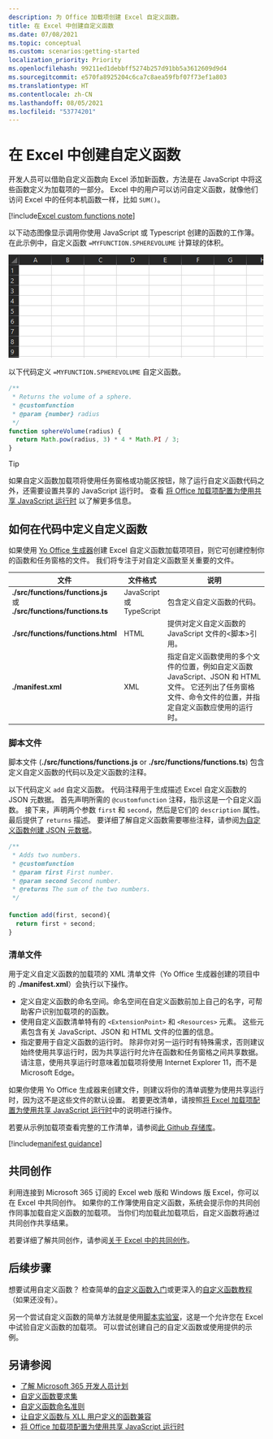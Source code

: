 ```yaml
---
description: 为 Office 加载项创建 Excel 自定义函数。
title: 在 Excel 中创建自定义函数
ms.date: 07/08/2021
ms.topic: conceptual
ms.custom: scenarios:getting-started
localization_priority: Priority
ms.openlocfilehash: 99211ed1debbff5274b257d91bb5a3612609d9d4
ms.sourcegitcommit: e570fa8925204c6ca7c8aea59fbf07f73ef1a803
ms.translationtype: HT
ms.contentlocale: zh-CN
ms.lasthandoff: 08/05/2021
ms.locfileid: "53774201"
---
```

# <a name="create-custom-functions-in-excel"></a>在 Excel 中创建自定义函数

开发人员可以借助自定义函数向 Excel 添加新函数，方法是在 JavaScript 中将这些函数定义为加载项的一部分。 Excel 中的用户可以访问自定义函数，就像他们访问 Excel 中的任何本机函数一样，比如 `SUM()`。

[!include[Excel custom functions note](../includes/excel-custom-functions-note.md)]

以下动态图像显示调用你使用 JavaScript 或 Typescript 创建的函数的工作簿。 在此示例中，自定义函数 `=MYFUNCTION.SPHEREVOLUME` 计算球的体积。

![显示最终用户插入 MYFUNCTION 的动画图像。将 SPHEREVOLUME 自定义函数放入 Excel 工作表的单元格中。](../images/SphereVolumeNew.gif)

以下代码定义 `=MYFUNCTION.SPHEREVOLUME` 自定义函数。

```js
/**
 * Returns the volume of a sphere.
 * @customfunction
 * @param {number} radius
 */
function sphereVolume(radius) {
  return Math.pow(radius, 3) * 4 * Math.PI / 3;
}
```

> [!TIP]
> 如果自定义函数加载项将使用任务窗格或功能区按钮，除了运行自定义函数代码之外，还需要设置共享的 JavaScript 运行时。 查看 [将 Office 加载项配置为使用共享 JavaScript 运行时](../develop/configure-your-add-in-to-use-a-shared-runtime.md) 以了解更多信息。

## <a name="how-a-custom-function-is-defined-in-code"></a>如何在代码中定义自定义函数

如果使用 [Yo Office 生成器](https://github.com/OfficeDev/generator-office)创建 Excel 自定义函数加载项项目，则它可创建控制你的函数和任务窗格的文件。 我们将专注于对自定义函数至关重要的文件。

| 文件 | 文件格式 | 说明 |
|------|-------------|-------------|
| **./src/functions/functions.js**<br/>或<br/>**./src/functions/functions.ts** | JavaScript<br/>或<br/>TypeScript | 包含定义自定义函数的代码。 |
| **./src/functions/functions.html** | HTML | 提供对定义自定义函数的 JavaScript 文件的&lt;脚本&gt;引用。 |
| **./manifest.xml** | XML | 指定自定义函数使用的多个文件的位置，例如自定义函数 JavaScript、JSON 和 HTML 文件。 它还列出了任务窗格文件、命令文件的位置，并指定自定义函数应使用的运行时。 |

### <a name="script-file"></a>脚本文件

脚本文件 (**./src/functions/functions.js** or **./src/functions/functions.ts**) 包含定义自定义函数的代码以及定义函数的注释。

以下代码定义 `add` 自定义函数。 代码注释用于生成描述 Excel 自定义函数的 JSON 元数据。 首先声明所需的 `@customfunction` 注释，指示这是一个自定义函数。 接下来，声明两个参数 `first` 和 `second`，然后是它们的 `description` 属性。 最后提供了 `returns` 描述。 要详细了解自定义函数需要哪些注释，请参阅[为自定义函数创建 JSON 元数据](custom-functions-json-autogeneration.md)。

```js
/**
 * Adds two numbers.
 * @customfunction 
 * @param first First number.
 * @param second Second number.
 * @returns The sum of the two numbers.
 */

function add(first, second){
  return first + second;
}
```

### <a name="manifest-file"></a>清单文件

用于定义自定义函数的加载项的 XML 清单文件（Yo Office 生成器创建的项目中的 **./manifest.xml**）会执行以下操作。

- 定义自定义函数的命名空间。命名空间在自定义函数前加上自己的名字，可帮助客户识别加载项的的函数。
- 使用自定义函数清单特有的 `<ExtensionPoint>` 和 `<Resources>` 元素。 这些元素包含有关 JavaScript、JSON 和 HTML 文件的位置的信息。
- 指定要用于自定义函数的运行时。 除非你对另一运行时有特殊需求，否则建议始终使用共享运行时，因为共享运行时允许在函数和任务窗格之间共享数据。 请注意，使用共享运行时意味着加载项将使用 Internet Explorer 11，而不是 Microsoft Edge。

如果你使用 Yo Office 生成器来创建文件，则建议将你的清单调整为使用共享运行时，因为这不是这些文件的默认设置。 若要更改清单，请按照[将 Excel 加载项配置为使用共享 JavaScript 运行时](../develop/configure-your-add-in-to-use-a-shared-runtime.md)中的说明进行操作。

若要从示例加载项查看完整的工作清单，请参阅[此 Github 存储库](https://github.com/OfficeDev/PnP-OfficeAddins/blob/master/Samples/excel-shared-runtime-global-state/manifest.xml)。

[!include[manifest guidance](../includes/manifest-guidance.md)]

## <a name="coauthoring"></a>共同创作

利用连接到 Microsoft 365 订阅的 Excel web 版和 Windows 版 Excel，你可以在 Excel 中共同创作。 如果你的工作簿使用自定义函数，系统会提示你的共同创作同事加载自定义函数的加载项。 当你们均加载此加载项后，自定义函数将通过共同创作共享结果。

若要详细了解共同创作，请参阅[关于 Excel 中的共同创作](/office/vba/excel/concepts/about-coauthoring-in-excel)。

## <a name="next-steps"></a>后续步骤

想要试用自定义函数？ 检查简单的[自定义函数入门](../quickstarts/excel-custom-functions-quickstart.md)或更深入的[自定义函数教程](../tutorials/excel-tutorial-create-custom-functions.md)（如果还没有）。

另一个尝试自定义函数的简单方法就是使用[脚本实验室](https://appsource.microsoft.com/product/office/WA104380862?src=office&corrid=1ada79ac-6392-438d-bb16-fce6994a2a7e&omexanonuid=f7b03101-ec22-4270-a274-bcf16c762039&referralurl=https%3a%2f%2fgithub.com%2fofficedev%2fscript-lab)，这是一个允许您在 Excel 中试验自定义函数的加载项。 可以尝试创建自己的自定义函数或使用提供的示例。

## <a name="see-also"></a>另请参阅

* [了解 Microsoft 365 开发人员计划](https://developer.microsoft.com/microsoft-365/dev-program)
* [自定义函数要求集](custom-functions-requirement-sets.md)
* [自定义函数命名准则](custom-functions-naming.md)
* [让自定义函数与 XLL 用户定义的函数兼容](make-custom-functions-compatible-with-xll-udf.md)
* [将 Office 加载项配置为使用共享 JavaScript 运行时](../develop/configure-your-add-in-to-use-a-shared-runtime.md)
